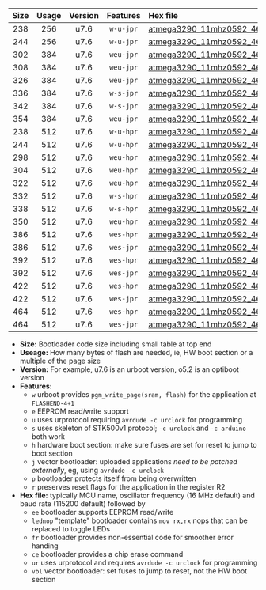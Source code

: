 |Size|Usage|Version|Features|Hex file|
|:-:|:-:|:-:|:-:|:--|
|238|256|u7.6|`w-u-jpr`|[atmega3290_11mhz0592_460800bps_ur_vbl.hex](https://raw.githubusercontent.com/stefanrueger/urboot/main/atmega3290_11mhz0592_460800bps_ur_vbl.hex)|
|244|256|u7.6|`w-u-jpr`|[atmega3290_11mhz0592_460800bps_lednop_ur_vbl.hex](https://raw.githubusercontent.com/stefanrueger/urboot/main/atmega3290_11mhz0592_460800bps_lednop_ur_vbl.hex)|
|302|384|u7.6|`weu-jpr`|[atmega3290_11mhz0592_460800bps_ee_ur_vbl.hex](https://raw.githubusercontent.com/stefanrueger/urboot/main/atmega3290_11mhz0592_460800bps_ee_ur_vbl.hex)|
|308|384|u7.6|`weu-jpr`|[atmega3290_11mhz0592_460800bps_ee_lednop_ur_vbl.hex](https://raw.githubusercontent.com/stefanrueger/urboot/main/atmega3290_11mhz0592_460800bps_ee_lednop_ur_vbl.hex)|
|326|384|u7.6|`weu-jpr`|[atmega3290_11mhz0592_460800bps_ee_lednop_fr_ur_vbl.hex](https://raw.githubusercontent.com/stefanrueger/urboot/main/atmega3290_11mhz0592_460800bps_ee_lednop_fr_ur_vbl.hex)|
|336|384|u7.6|`w-s-jpr`|[atmega3290_11mhz0592_460800bps_vbl.hex](https://raw.githubusercontent.com/stefanrueger/urboot/main/atmega3290_11mhz0592_460800bps_vbl.hex)|
|342|384|u7.6|`w-s-jpr`|[atmega3290_11mhz0592_460800bps_lednop_vbl.hex](https://raw.githubusercontent.com/stefanrueger/urboot/main/atmega3290_11mhz0592_460800bps_lednop_vbl.hex)|
|354|384|u7.6|`weu-jpr`|[atmega3290_11mhz0592_460800bps_ee_lednop_fr_ce_ur_vbl.hex](https://raw.githubusercontent.com/stefanrueger/urboot/main/atmega3290_11mhz0592_460800bps_ee_lednop_fr_ce_ur_vbl.hex)|
|238|512|u7.6|`w-u-hpr`|[atmega3290_11mhz0592_460800bps_ur.hex](https://raw.githubusercontent.com/stefanrueger/urboot/main/atmega3290_11mhz0592_460800bps_ur.hex)|
|244|512|u7.6|`w-u-hpr`|[atmega3290_11mhz0592_460800bps_lednop_ur.hex](https://raw.githubusercontent.com/stefanrueger/urboot/main/atmega3290_11mhz0592_460800bps_lednop_ur.hex)|
|298|512|u7.6|`weu-hpr`|[atmega3290_11mhz0592_460800bps_ee_ur.hex](https://raw.githubusercontent.com/stefanrueger/urboot/main/atmega3290_11mhz0592_460800bps_ee_ur.hex)|
|304|512|u7.6|`weu-hpr`|[atmega3290_11mhz0592_460800bps_ee_lednop_ur.hex](https://raw.githubusercontent.com/stefanrueger/urboot/main/atmega3290_11mhz0592_460800bps_ee_lednop_ur.hex)|
|322|512|u7.6|`weu-hpr`|[atmega3290_11mhz0592_460800bps_ee_lednop_fr_ur.hex](https://raw.githubusercontent.com/stefanrueger/urboot/main/atmega3290_11mhz0592_460800bps_ee_lednop_fr_ur.hex)|
|332|512|u7.6|`w-s-hpr`|[atmega3290_11mhz0592_460800bps.hex](https://raw.githubusercontent.com/stefanrueger/urboot/main/atmega3290_11mhz0592_460800bps.hex)|
|338|512|u7.6|`w-s-hpr`|[atmega3290_11mhz0592_460800bps_lednop.hex](https://raw.githubusercontent.com/stefanrueger/urboot/main/atmega3290_11mhz0592_460800bps_lednop.hex)|
|350|512|u7.6|`weu-hpr`|[atmega3290_11mhz0592_460800bps_ee_lednop_fr_ce_ur.hex](https://raw.githubusercontent.com/stefanrueger/urboot/main/atmega3290_11mhz0592_460800bps_ee_lednop_fr_ce_ur.hex)|
|386|512|u7.6|`wes-hpr`|[atmega3290_11mhz0592_460800bps_ee.hex](https://raw.githubusercontent.com/stefanrueger/urboot/main/atmega3290_11mhz0592_460800bps_ee.hex)|
|386|512|u7.6|`wes-jpr`|[atmega3290_11mhz0592_460800bps_ee_vbl.hex](https://raw.githubusercontent.com/stefanrueger/urboot/main/atmega3290_11mhz0592_460800bps_ee_vbl.hex)|
|392|512|u7.6|`wes-hpr`|[atmega3290_11mhz0592_460800bps_ee_lednop.hex](https://raw.githubusercontent.com/stefanrueger/urboot/main/atmega3290_11mhz0592_460800bps_ee_lednop.hex)|
|392|512|u7.6|`wes-jpr`|[atmega3290_11mhz0592_460800bps_ee_lednop_vbl.hex](https://raw.githubusercontent.com/stefanrueger/urboot/main/atmega3290_11mhz0592_460800bps_ee_lednop_vbl.hex)|
|422|512|u7.6|`wes-hpr`|[atmega3290_11mhz0592_460800bps_ee_lednop_fr.hex](https://raw.githubusercontent.com/stefanrueger/urboot/main/atmega3290_11mhz0592_460800bps_ee_lednop_fr.hex)|
|422|512|u7.6|`wes-jpr`|[atmega3290_11mhz0592_460800bps_ee_lednop_fr_vbl.hex](https://raw.githubusercontent.com/stefanrueger/urboot/main/atmega3290_11mhz0592_460800bps_ee_lednop_fr_vbl.hex)|
|464|512|u7.6|`wes-hpr`|[atmega3290_11mhz0592_460800bps_ee_lednop_fr_ce.hex](https://raw.githubusercontent.com/stefanrueger/urboot/main/atmega3290_11mhz0592_460800bps_ee_lednop_fr_ce.hex)|
|464|512|u7.6|`wes-jpr`|[atmega3290_11mhz0592_460800bps_ee_lednop_fr_ce_vbl.hex](https://raw.githubusercontent.com/stefanrueger/urboot/main/atmega3290_11mhz0592_460800bps_ee_lednop_fr_ce_vbl.hex)|

- **Size:** Bootloader code size including small table at top end
- **Useage:** How many bytes of flash are needed, ie, HW boot section or a multiple of the page size
- **Version:** For example, u7.6 is an urboot version, o5.2 is an optiboot version
- **Features:**
  + `w` urboot provides `pgm_write_page(sram, flash)` for the application at `FLASHEND-4+1`
  + `e` EEPROM read/write support
  + `u` uses urprotocol requiring `avrdude -c urclock` for programming
  + `s` uses skeleton of STK500v1 protocol; `-c urclock` and `-c arduino` both work
  + `h` hardware boot section: make sure fuses are set for reset to jump to boot section
  + `j` vector bootloader: uploaded applications *need to be patched externally*, eg, using `avrdude -c urclock`
  + `p` bootloader protects itself from being overwritten
  + `r` preserves reset flags for the application in the register R2
- **Hex file:** typically MCU name, oscillator frequency (16 MHz default) and baud rate (115200 default) followed by
  + `ee` bootloader supports EEPROM read/write
  + `lednop` "template" bootloader contains `mov rx,rx` nops that can be replaced to toggle LEDs
  + `fr` bootloader provides non-essential code for smoother error handing
  + `ce` bootloader provides a chip erase command
  + `ur` uses urprotocol and requires `avrdude -c urclock` for programming
  + `vbl` vector bootloader: set fuses to jump to reset, not the HW boot section
